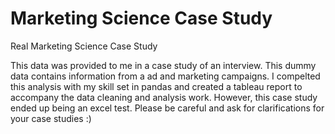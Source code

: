 # Marketing Science Case Study
Real Marketing Science Case Study

This data was provided to me in a case study of an interview. This dummy data contains information from a ad and marketing campaigns. I compelted this analysis with my skill set in pandas and created a tableau report to accompany the data cleaning and analysis work. However, this case study ended up being an excel test. Please be careful and ask for clarifications for your case studies :)
